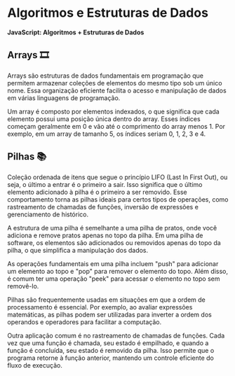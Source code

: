 # Algoritmos e Estruturas de Dados

**JavaScript: Algoritmos + Estruturas de Dados**

## Arrays 🎞

Arrays são estruturas de dados fundamentais em programação que permitem armazenar coleções de elementos do mesmo tipo sob um único nome. Essa organização eficiente facilita o acesso e manipulação de dados em várias linguagens de programação.

Um array é composto por elementos indexados, o que significa que cada elemento possui uma posição única dentro do array. Esses índices começam geralmente em 0 e vão até o comprimento do array menos 1. Por exemplo, em um array de tamanho 5, os índices seriam 0, 1, 2, 3 e 4.

## Pilhas 📚

Coleção ordenada de itens que segue o princípio LIFO (Last In First Out), ou seja, o último a entrar é o primeiro a sair. Isso significa que o último elemento adicionado à pilha é o primeiro a ser removido. Esse comportamento torna as pilhas ideais para certos tipos de operações, como rastreamento de chamadas de funções, inversão de expressões e gerenciamento de histórico.

A estrutura de uma pilha é semelhante a uma pilha de pratos, onde você adiciona e remove pratos apenas no topo da pilha. Em uma pilha de software, os elementos são adicionados ou removidos apenas do topo da pilha, o que simplifica a manipulação dos dados.

As operações fundamentais em uma pilha incluem "push" para adicionar um elemento ao topo e "pop" para remover o elemento do topo. Além disso, é comum ter uma operação "peek" para acessar o elemento no topo sem removê-lo.

Pilhas são frequentemente usadas em situações em que a ordem de processamento é essencial. Por exemplo, ao avaliar expressões matemáticas, as pilhas podem ser utilizadas para inverter a ordem dos operandos e operadores para facilitar a computação.

Outra aplicação comum é no rastreamento de chamadas de funções. Cada vez que uma função é chamada, seu estado é empilhado, e quando a função é concluída, seu estado é removido da pilha. Isso permite que o programa retorne à função anterior, mantendo um controle eficiente do fluxo de execução.